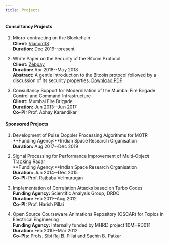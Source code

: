 ```yaml
---
title: Projects
---
```


#### Consultancy Projects

  1. Micro-contracting on the Blockchain\
    **Client:** [Viacom18](https://www.viacom18.com/)\
    **Duration:** Dec 2019--present

  1. White Paper on the Security of the Bitcoin Protocol\
    **Client:** [Zebpay](https://www.zebpay.com/)\
    **Duration:** Apr 2018--May 2018\
    **Abstract:** A gentle introduction to the Bitcoin protocol followed by a discussion of its security properties. [Download PDF](./bitcoin/zebpay-whitepaper.pdf)

  1. Consultancy Support for Modernization of the Mumbai Fire Brigade Control and Command Infrastructure\
    **Client:** Mumbai Fire Brigade\
    **Duration:** Jun 2013--Jun 2017\
    **Co-PI:** Prof. Abhay Karandikar

#### Sponsored Projects

  1. Development of Pulse Doppler Processing Algorithms for MOTR\
    **Funding Agency:**Indian Space Research Organisation\
    **Duration:** Aug 2017--Dec 2019

  1. Signal Processing for Performance Improvement of Multi-Object Tracking Radar\
    **Funding Agency:**Indian Space Research Organisation\
    **Duration:** Jun 2014--Dec 2015\
    **Co-PI:** Prof. Rajbabu Velmurugan

  1. Implementation of Correlation Attacks based on Turbo Codes\
    **Funding Agency:** Scientific Analysis Group, DRDO\
    **Duration:** Feb 2011--Aug 2012\
    **Co-PI:** Prof. Harish Pillai

  1. Open Source Courseware Animations Repository (OSCAR) for Topics in Electrical Engineering\
    **Funding Agency:** Internally funded by MHRD project 10MHRD011\
    **Duration:** Feb 2010--Mar 2012\
    **Co-PIs:** Profs. Sibi Raj B. Pillai and Sachin B. Patkar

